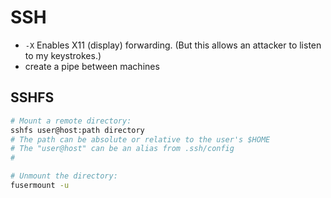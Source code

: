 # SSH

- `-X`  Enables X11 (display) forwarding. (But this allows an attacker to listen to my keystrokes.)
- create a pipe between machines

## SSHFS

```bash
# Mount a remote directory:
sshfs user@host:path directory
# The path can be absolute or relative to the user's $HOME
# The "user@host" can be an alias from .ssh/config
#

# Unmount the directory:
fusermount -u 
```
<!--stackedit_data:
eyJoaXN0b3J5IjpbLTg3ODA1MjU5NywtODQyMTIzMzM4LDE3Mj
EyOTA4MzBdfQ==
-->